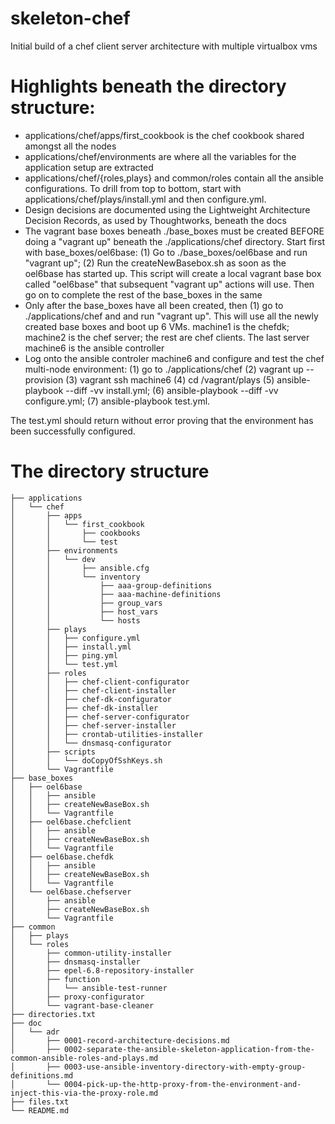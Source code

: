 # skeleton-chef
Initial build of a chef client server architecture with multiple virtualbox vms

# Highlights beneath the directory structure:
* applications/chef/apps/first_cookbook is the chef cookbook shared amongst all the nodes
* applications/chef/environments are where all the variables for the application setup are extracted
* applications/chef/{roles,plays} and common/roles contain all the ansible configurations.  To drill from top to bottom, start with applications/chef/plays/install.yml and then configure.yml.
* Design decisions are documented using the Lightweight Architecture Decision Records, as used by Thoughtworks, beneath the docs
* The vagrant base boxes beneath ./base_boxes must be created BEFORE doing a "vagrant up" beneath the ./applications/chef directory.  Start first with base_boxes/oel6base: (1) Go to ./base_boxes/oel6base and run "vagrant up"; (2) Run the createNewBasebox.sh as soon as the oel6base has started up.  This script will create a local vagrant base box called "oel6base" that subsequent "vagrant up" actions will use.  Then go on to complete the rest of the base_boxes in the same
* Only after the base_boxes have all been created, then (1) go to ./applications/chef and and run "vagrant up".  This will use all the newly created base boxes and boot up 6 VMs.  machine1 is the chefdk; machine2 is the chef server; the rest are chef clients.  The last server machine6 is the ansible controller
* Log onto the ansible controler machine6 and configure and test the chef multi-node environment:  (1) go to ./applications/chef (2) vagrant up --provision (3) vagrant ssh machine6 (4) cd /vagrant/plays (5) ansible-playbook --diff -vv install.yml; (6) ansible-playbook --diff -vv configure.yml; (7) ansible-playbook test.yml.

The test.yml should return without error proving that the environment has been successfully configured.

# The directory structure
```
├── applications
│   └── chef
│       ├── apps
│       │   └── first_cookbook
│       │       ├── cookbooks
│       │       └── test
│       ├── environments
│       │   └── dev
│       │       ├── ansible.cfg
│       │       └── inventory
│       │           ├── aaa-group-definitions
│       │           ├── aaa-machine-definitions
│       │           ├── group_vars
│       │           ├── host_vars
│       │           └── hosts
│       ├── plays
│       │   ├── configure.yml
│       │   ├── install.yml
│       │   ├── ping.yml
│       │   └── test.yml
│       ├── roles
│       │   ├── chef-client-configurator
│       │   ├── chef-client-installer
│       │   ├── chef-dk-configurator
│       │   ├── chef-dk-installer
│       │   ├── chef-server-configurator
│       │   ├── chef-server-installer
│       │   ├── crontab-utilities-installer
│       │   └── dnsmasq-configurator
│       ├── scripts
│       │   └── doCopyOfSshKeys.sh
│       └── Vagrantfile
├── base_boxes
│   ├── oel6base
│   │   ├── ansible
│   │   ├── createNewBaseBox.sh
│   │   └── Vagrantfile
│   ├── oel6base.chefclient
│   │   ├── ansible
│   │   ├── createNewBaseBox.sh
│   │   └── Vagrantfile
│   ├── oel6base.chefdk
│   │   ├── ansible
│   │   ├── createNewBaseBox.sh
│   │   └── Vagrantfile
│   └── oel6base.chefserver
│       ├── ansible
│       ├── createNewBaseBox.sh
│       └── Vagrantfile
├── common
│   ├── plays
│   └── roles
│       ├── common-utility-installer
│       ├── dnsmasq-installer
│       ├── epel-6.8-repository-installer
│       ├── function
│       │   └── ansible-test-runner
│       ├── proxy-configurator
│       └── vagrant-base-cleaner
├── directories.txt
├── doc
│   └── adr
│       ├── 0001-record-architecture-decisions.md
│       ├── 0002-separate-the-ansible-skeleton-application-from-the-common-ansible-roles-and-plays.md
│       ├── 0003-use-ansible-inventory-directory-with-empty-group-definitions.md
│       └── 0004-pick-up-the-http-proxy-from-the-environment-and-inject-this-via-the-proxy-role.md
├── files.txt
└── README.md
```